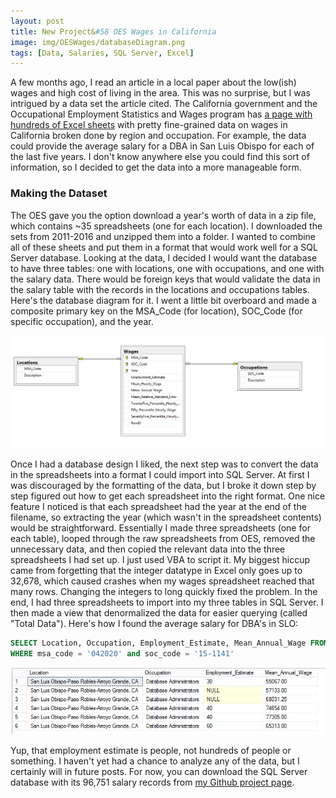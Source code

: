 ```yaml
---
layout: post
title: New Project&#58 OES Wages in California
image: img/OESWages/databaseDiagram.png
tags: [Data, Salaries, SQL Server, Excel]
---
```


A few months ago, I read an article in a local paper about the low(ish) wages and high cost of living in the area. This was no surprise, but I was intrigued by a data set the article cited. The California government and the Occupational Employment Statistics and Wages program has [a page with hundreds of Excel sheets](http://www.labormarketinfo.edd.ca.gov/data/oes-employment-and-wages.html) with pretty fine-grained data on wages in California broken done by region and occupation. For example, the data could provide the average salary for a DBA in San Luis Obispo for each of the last five years. I don't know anywhere else you could find this sort of information, so I decided to get the data into a more manageable form.

### Making the Dataset

The OES gave you the option download a year's worth of data in a zip file, which contains ~35 spreadsheets (one for each location). I downloaded the sets from 2011-2016 and unzipped them into a folder. I wanted to combine all of these sheets and put them in a format that would work well for a SQL Server database. Looking at the data, I decided I would want the database to have three tables: one with locations, one with occupations, and one with the salary data. There would be foreign keys that would validate the data in the salary table with the records in the locations and occupations tables. Here's the database diagram for it. I went a little bit overboard and made a composite primary key on the MSA_Code (for location), SOC_Code (for specific occupation), and the year.

![Database Diagram](../img/OESWages/databaseDiagram.png)

Once I had a database design I liked, the next step was to convert the data in the spreadsheets into a format I could import into SQL Server. At first I was discouraged by the formatting of the data, but I broke it down step by step figured out how to get each spreadsheet into the right format. One nice feature I noticed is that each spreadsheet had the year at the end of the filename, so extracting the year (which wasn't in the spreadsheet contents) would be straightforward. Essentially I made three spreadsheets (one for each table), looped through the raw spreadsheets from OES, removed the unnecessary data, and then copied the relevant data into the three spreadsheets I had set up. I just used VBA to script it. My biggest hiccup came from forgetting that the integer datatype in Excel only goes up to 32,678, which caused crashes when my wages spreadsheet reached that many rows. Changing the integers to long quickly fixed the problem. In the end, I had three spreadsheets to import into my three tables in SQL Server. I then made a view that denormalized the data for easier querying (called "Total Data"). Here's how I found the average salary for DBA's in SLO:

```sql
SELECT Location, Occupation, Employment_Estimate, Mean_Annual_Wage FROM TotalData
WHERE msa_code = '042020' and soc_code = '15-1141'
```
![SLO DBAs](../img/OESWages/SLODBAs.png)

Yup, that employment estimate is people, not hundreds of people or something. I haven't yet had a chance to analyze any of the data, but I certainly will in future posts. For now, you can download the SQL Server database with its 96,751 salary records from [my Github project page](https://github.com/andyspecht/OES-California-SQL).